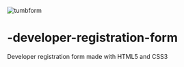 ![tumbform](https://user-images.githubusercontent.com/107891985/177459822-c836a871-53e4-4108-820b-3ac69cd5747c.png)
# -developer-registration-form
Developer registration form made with HTML5 and CSS3
